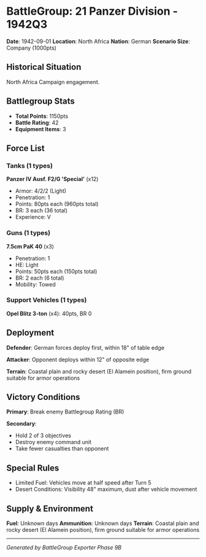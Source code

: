 # BattleGroup: 21 Panzer Division - 1942Q3

**Date**: 1942-09-01
**Location**: North Africa
**Nation**: German
**Scenario Size**: Company (1000pts)

## Historical Situation

North Africa Campaign engagement.

## Battlegroup Stats

- **Total Points**: 1150pts
- **Battle Rating**: 42
- **Equipment Items**: 3

## Force List

### Tanks (1 types)

**Panzer IV Ausf. F2/G 'Special'** (x12)
- Armor: 4/2/2 (Light)
- Penetration: 1
- Points: 80pts each (960pts total)
- BR: 3 each (36 total)
- Experience: V

### Guns (1 types)

**7.5cm PaK 40** (x3)
- Penetration: 1
- HE: Light
- Points: 50pts each (150pts total)
- BR: 2 each (6 total)
- Mobility: Towed

### Support Vehicles (1 types)

**Opel Blitz 3-ton** (x4): 40pts, BR 0

## Deployment

**Defender**: German forces deploy first, within 18" of table edge

**Attacker**: Opponent deploys within 12" of opposite edge

**Terrain**: Coastal plain and rocky desert (El Alamein position), firm ground suitable for armor operations

## Victory Conditions

**Primary**: Break enemy Battlegroup Rating (BR)

**Secondary**:
- Hold 2 of 3 objectives
- Destroy enemy command unit
- Take fewer casualties than opponent

## Special Rules

- Limited Fuel: Vehicles move at half speed after Turn 5
- Desert Conditions: Visibility 48" maximum, dust after vehicle movement

## Supply & Environment

**Fuel**: Unknown days
**Ammunition**: Unknown days
**Terrain**: Coastal plain and rocky desert (El Alamein position), firm ground suitable for armor operations

---

*Generated by BattleGroup Exporter Phase 9B*
